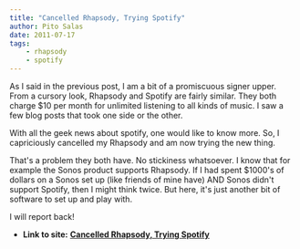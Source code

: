 ```yaml
---
title: "Cancelled Rhapsody, Trying Spotify"
author: Pito Salas
date: 2011-07-17
tags:
    - rhapsody
    - spotify
---
```




As I said in the previous post, I am a bit of a promiscuous signer upper. From
a cursory look, Rhapsody and Spotify are fairly similar. They both charge $10
per month for unlimited listening to all kinds of music. I saw a few blog
posts that took one side or the other.

With all the geek news about spotify, one would like to know more. So, I
capriciously cancelled my Rhapsody and am now trying the new thing.

That's a problem they both have. No stickiness whatsoever. I know that for
example the Sonos product supports Rhapsody. If I had spent $1000's of dollars
on a Sonos set up (like friends of mine have) AND Sonos didn't support
Spotify, then I might think twice. But here, it's just another bit of software
to set up and play with.

I will report back!


* **Link to site:** **[Cancelled Rhapsody, Trying Spotify](None)**
